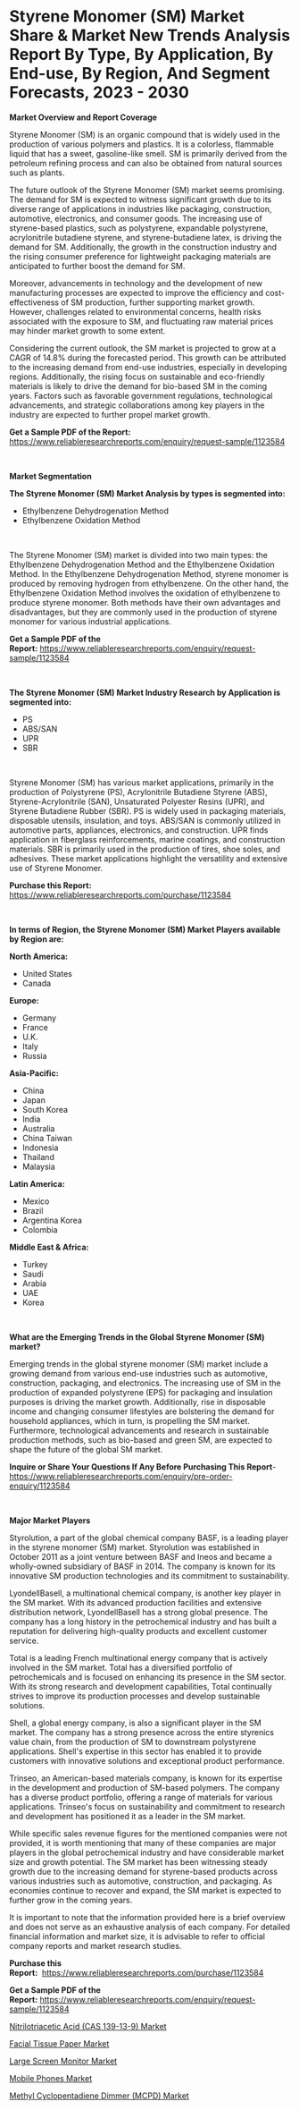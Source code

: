<p><h1>Styrene Monomer (SM) Market Share & Market New Trends Analysis Report By Type, By Application, By End-use, By Region, And Segment Forecasts, 2023 - 2030</h1></p><p><strong>Market Overview and Report Coverage</strong></p>
<p><p>Styrene Monomer (SM) is an organic compound that is widely used in the production of various polymers and plastics. It is a colorless, flammable liquid that has a sweet, gasoline-like smell. SM is primarily derived from the petroleum refining process and can also be obtained from natural sources such as plants.</p><p>The future outlook of the Styrene Monomer (SM) market seems promising. The demand for SM is expected to witness significant growth due to its diverse range of applications in industries like packaging, construction, automotive, electronics, and consumer goods. The increasing use of styrene-based plastics, such as polystyrene, expandable polystyrene, acrylonitrile butadiene styrene, and styrene-butadiene latex, is driving the demand for SM. Additionally, the growth in the construction industry and the rising consumer preference for lightweight packaging materials are anticipated to further boost the demand for SM.</p><p>Moreover, advancements in technology and the development of new manufacturing processes are expected to improve the efficiency and cost-effectiveness of SM production, further supporting market growth. However, challenges related to environmental concerns, health risks associated with the exposure to SM, and fluctuating raw material prices may hinder market growth to some extent.</p><p>Considering the current outlook, the SM market is projected to grow at a CAGR of 14.8% during the forecasted period. This growth can be attributed to the increasing demand from end-use industries, especially in developing regions. Additionally, the rising focus on sustainable and eco-friendly materials is likely to drive the demand for bio-based SM in the coming years. Factors such as favorable government regulations, technological advancements, and strategic collaborations among key players in the industry are expected to further propel market growth.</p></p>
<p><strong>Get a Sample PDF of the Report:</strong> <a href="https://www.reliableresearchreports.com/enquiry/request-sample/1123584">https://www.reliableresearchreports.com/enquiry/request-sample/1123584</a></p>
<p>&nbsp;</p>
<p><strong>Market Segmentation</strong></p>
<p><strong>The Styrene Monomer (SM) Market Analysis by types is segmented into:</strong></p>
<p><ul><li>Ethylbenzene Dehydrogenation Method</li><li>Ethylbenzene Oxidation Method</li></ul></p>
<p>&nbsp;</p>
<p><p>The Styrene Monomer (SM) market is divided into two main types: the Ethylbenzene Dehydrogenation Method and the Ethylbenzene Oxidation Method. In the Ethylbenzene Dehydrogenation Method, styrene monomer is produced by removing hydrogen from ethylbenzene. On the other hand, the Ethylbenzene Oxidation Method involves the oxidation of ethylbenzene to produce styrene monomer. Both methods have their own advantages and disadvantages, but they are commonly used in the production of styrene monomer for various industrial applications.</p></p>
<p><strong>Get a Sample PDF of the Report:</strong>&nbsp;<a href="https://www.reliableresearchreports.com/enquiry/request-sample/1123584">https://www.reliableresearchreports.com/enquiry/request-sample/1123584</a></p>
<p>&nbsp;</p>
<p><strong>The Styrene Monomer (SM) Market Industry Research by Application is segmented into:</strong></p>
<p><ul><li>PS</li><li>ABS/SAN</li><li>UPR</li><li>SBR</li></ul></p>
<p>&nbsp;</p>
<p><p>Styrene Monomer (SM) has various market applications, primarily in the production of Polystyrene (PS), Acrylonitrile Butadiene Styrene (ABS), Styrene-Acrylonitrile (SAN), Unsaturated Polyester Resins (UPR), and Styrene Butadiene Rubber (SBR). PS is widely used in packaging materials, disposable utensils, insulation, and toys. ABS/SAN is commonly utilized in automotive parts, appliances, electronics, and construction. UPR finds application in fiberglass reinforcements, marine coatings, and construction materials. SBR is primarily used in the production of tires, shoe soles, and adhesives. These market applications highlight the versatility and extensive use of Styrene Monomer.</p></p>
<p><strong>Purchase this Report:</strong>&nbsp; <a href="https://www.reliableresearchreports.com/purchase/1123584">https://www.reliableresearchreports.com/purchase/1123584</a></p>
<p>&nbsp;</p>
<p><strong>In terms of Region, the Styrene Monomer (SM) Market Players available by Region are:</strong></p>
<p>
    <p> <strong> North America: </strong>
        <ul>
            <li>United States</li>
            <li>Canada</li>
        </ul>
        </p> 
    <p> <strong> Europe: </strong>
        <ul>
            <li>Germany</li>
            <li>France</li>
            <li>U.K.</li>
            <li>Italy</li>
            <li>Russia</li>
        </ul>
        </p> 
    <p> <strong> Asia-Pacific: </strong>
        <ul>
            <li>China</li>
            <li>Japan</li>
            <li>South Korea</li>
            <li>India</li>
            <li>Australia</li>
            <li>China Taiwan</li>
            <li>Indonesia</li>
            <li>Thailand</li>
            <li>Malaysia</li>
        </ul>
        </p> 
    <p> <strong> Latin America: </strong>
        <ul>
            <li>Mexico</li>
            <li>Brazil</li>
            <li>Argentina Korea</li>
            <li>Colombia</li>
        </ul>
        </p> 
    <p> <strong> Middle East & Africa: </strong>
        <ul>
            <li>Turkey</li>
            <li>Saudi</li>
            <li>Arabia</li>
            <li>UAE</li>
            <li>Korea</li>
        </ul>
    </p>
    </p>
<p>&nbsp;</p>
<p><strong>What are the Emerging Trends in the Global Styrene Monomer (SM) market?</strong></p>
<p><p>Emerging trends in the global styrene monomer (SM) market include a growing demand from various end-use industries such as automotive, construction, packaging, and electronics. The increasing use of SM in the production of expanded polystyrene (EPS) for packaging and insulation purposes is driving the market growth. Additionally, rise in disposable income and changing consumer lifestyles are bolstering the demand for household appliances, which in turn, is propelling the SM market. Furthermore, technological advancements and research in sustainable production methods, such as bio-based and green SM, are expected to shape the future of the global SM market.</p></p>
<p><strong>Inquire or Share Your Questions If Any Before Purchasing This Report</strong>- <a href="https://www.reliableresearchreports.com/enquiry/pre-order-enquiry/1123584">https://www.reliableresearchreports.com/enquiry/pre-order-enquiry/1123584</a></p>
<p>&nbsp;</p>
<p><strong>Major Market Players</strong></p>
<p><p>Styrolution, a part of the global chemical company BASF, is a leading player in the styrene monomer (SM) market. Styrolution was established in October 2011 as a joint venture between BASF and Ineos and became a wholly-owned subsidiary of BASF in 2014. The company is known for its innovative SM production technologies and its commitment to sustainability.</p><p>LyondellBasell, a multinational chemical company, is another key player in the SM market. With its advanced production facilities and extensive distribution network, LyondellBasell has a strong global presence. The company has a long history in the petrochemical industry and has built a reputation for delivering high-quality products and excellent customer service.</p><p>Total is a leading French multinational energy company that is actively involved in the SM market. Total has a diversified portfolio of petrochemicals and is focused on enhancing its presence in the SM sector. With its strong research and development capabilities, Total continually strives to improve its production processes and develop sustainable solutions.</p><p>Shell, a global energy company, is also a significant player in the SM market. The company has a strong presence across the entire styrenics value chain, from the production of SM to downstream polystyrene applications. Shell's expertise in this sector has enabled it to provide customers with innovative solutions and exceptional product performance.</p><p>Trinseo, an American-based materials company, is known for its expertise in the development and production of SM-based polymers. The company has a diverse product portfolio, offering a range of materials for various applications. Trinseo's focus on sustainability and commitment to research and development has positioned it as a leader in the SM market.</p><p>While specific sales revenue figures for the mentioned companies were not provided, it is worth mentioning that many of these companies are major players in the global petrochemical industry and have considerable market size and growth potential. The SM market has been witnessing steady growth due to the increasing demand for styrene-based products across various industries such as automotive, construction, and packaging. As economies continue to recover and expand, the SM market is expected to further grow in the coming years.</p><p>It is important to note that the information provided here is a brief overview and does not serve as an exhaustive analysis of each company. For detailed financial information and market size, it is advisable to refer to official company reports and market research studies.</p></p>
<p><strong>Purchase this Report:</strong>&nbsp;&nbsp;<a href="https://www.reliableresearchreports.com/purchase/1123584">https://www.reliableresearchreports.com/purchase/1123584</a></p>
<p></p>
<p><strong>Get a Sample PDF of the Report:</strong>&nbsp;<a href="https://www.reliableresearchreports.com/enquiry/request-sample/1123584">https://www.reliableresearchreports.com/enquiry/request-sample/1123584</a></p>
<p><p><a href="https://github.com/grishafomin4852/Market-Research-Report-List-1/blob/main/nitrilotriacetic-acid-cas-139-13-9-market.md">Nitrilotriacetic Acid (CAS 139-13-9) Market</a></p><p><a href="https://www.linkedin.com/pulse/facial-tissue-paper-market-size-2023-2030-global-industrial-ppmce/">Facial Tissue Paper Market</a></p><p><a href="https://www.linkedin.com/pulse/large-screen-monitor-market-size-share-amp-trends-analysis-th9te/">Large Screen Monitor Market</a></p><p><a href="https://www.linkedin.com/pulse/mobile-phones-market-research-report-provides-thorough-industry-jgc2c/">Mobile Phones Market</a></p><p><a href="https://github.com/ruslanpoljakovrd177/Market-Research-Report-List-1/blob/main/methyl-cyclopentadiene-dimmer-mcpd-market.md">Methyl Cyclopentadiene Dimmer (MCPD) Market</a></p></p>